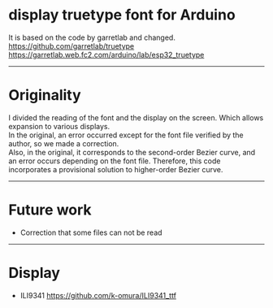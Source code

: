 # display truetype font for Arduino  
It is based on the code by garretlab and changed.  
https://github.com/garretlab/truetype  
https://garretlab.web.fc2.com/arduino/lab/esp32_truetype  

--------------------------------------
# Originality  
I divided the reading of the font and the display on the screen. Which allows expansion to various displays.  
In the original, an error occurred except for the font file verified by the author, so we made a correction.  
Also, in the original, it corresponds to the second-order Bezier curve, and an error occurs depending on the font file. Therefore, this code incorporates a provisional solution to higher-order Bezier curve.  

--------------------------------------
# Future work
- Correction that some files can not be read  

--------------------------------------
# Display  
- ILI9341 https://github.com/k-omura/ILI9341_ttf  
